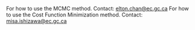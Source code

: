For how to use the MCMC method. Contact: elton.chan@ec.gc.ca
For how to use the Cost Function Minimization method. Contact: misa.ishizawa@ec.gc.ca
